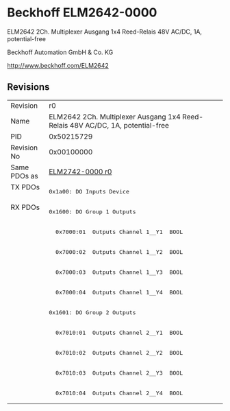 # Beckhoff ELM2642-0000

ELM2642 2Ch. Multiplexer Ausgang 1x4 Reed-Relais 48V AC/DC, 1A, potential-free

Beckhoff Automation GmbH & Co. KG

http://www.beckhoff.com/ELM2642

## Revisions
<table>
<tr >
<td>Revision</td>
<td><div class="foo">r0</div></td>
</tr>
<tr >
<td>Name</td>
<td><div class="foo">ELM2642 2Ch. Multiplexer Ausgang 1x4 Reed-Relais 48V AC/DC, 1A, potential-free</div></td>
</tr>
<tr >
<td>PID</td>
<td><div class="foo">0x50215729</div></td>
</tr>
<tr >
<td>Revision No</td>
<td><div class="foo">0x00100000</div></td>
</tr>
<tr >
<td>Same PDOs as</td>
<td><div class="foo"><a href="ELM2742-0000">ELM2742-0000 r0</a></div></td>
</tr>
<tr class="txpdo pdosection">
<td rowspan=1 valign=top>TX PDOs</td>
<td><pre>0x1a00: DO Inputs Device</pre></td>
<td></td>
</tr>
<tr class="rxpdo pdosection">
<td rowspan=10 valign=top>RX PDOs</td>
<td><pre>0x1600: DO Group 1 Outputs</pre></td>
<td></td>
</tr>
<tr class="rxpdo">
<td><pre>  0x7000:01  Outputs Channel 1__Y1  BOOL</pre></td>
</tr>
<tr class="rxpdo">
<td><pre>  0x7000:02  Outputs Channel 1__Y2  BOOL</pre></td>
</tr>
<tr class="rxpdo">
<td><pre>  0x7000:03  Outputs Channel 1__Y3  BOOL</pre></td>
</tr>
<tr class="rxpdo">
<td><pre>  0x7000:04  Outputs Channel 1__Y4  BOOL</pre></td>
</tr>
<tr class="rxpdo pdosection">
<td><pre>0x1601: DO Group 2 Outputs</pre></td>
</tr>
<tr class="rxpdo">
<td><pre>  0x7010:01  Outputs Channel 2__Y1  BOOL</pre></td>
</tr>
<tr class="rxpdo">
<td><pre>  0x7010:02  Outputs Channel 2__Y2  BOOL</pre></td>
</tr>
<tr class="rxpdo">
<td><pre>  0x7010:03  Outputs Channel 2__Y3  BOOL</pre></td>
</tr>
<tr class="rxpdo">
<td><pre>  0x7010:04  Outputs Channel 2__Y4  BOOL</pre></td>
</tr>
</table>

